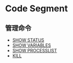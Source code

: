 # Code Segment

## 管理命令

- [SHOW STATUS](https://dev.mysql.com/doc/refman/5.7/en/show-status.html)
- [SHOW VARIABLES](https://dev.mysql.com/doc/refman/5.7/en/show-variables.html)
- [SHOW PROCESSLIST](https://dev.mysql.com/doc/refman/5.7/en/show-processlist.html)
- [KILL](https://dev.mysql.com/doc/refman/5.7/en/kill.html)
